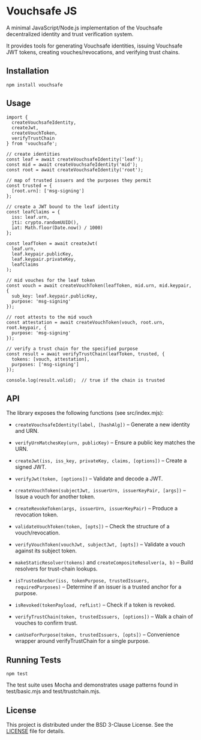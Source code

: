 # Vouchsafe JS

A minimal JavaScript/Node.js implementation of the Vouchsafe decentralized identity
and trust verification system.

It provides tools for generating Vouchsafe identities, issuing Vouchsafe JWT tokens,
creating vouches/revocations, and verifying trust chains.

## Installation

``` 
npm install vouchsafe 
```

## Usage

```
import {
  createVouchsafeIdentity,
  createJwt,
  createVouchToken,
  verifyTrustChain
} from 'vouchsafe';

// create identities
const leaf = await createVouchsafeIdentity('leaf');
const mid = await createVouchsafeIdentity('mid');
const root = await createVouchsafeIdentity('root');

// map of trusted issuers and the purposes they permit
const trusted = {
  [root.urn]: ['msg-signing']
};

// create a JWT bound to the leaf identity
const leafClaims = {
  iss: leaf.urn,
  jti: crypto.randomUUID(),
  iat: Math.floor(Date.now() / 1000)
};

const leafToken = await createJwt(
  leaf.urn,
  leaf.keypair.publicKey,
  leaf.keypair.privateKey,
  leafClaims
);

// mid vouches for the leaf token
const vouch = await createVouchToken(leafToken, mid.urn, mid.keypair, {
  sub_key: leaf.keypair.publicKey,
  purpose: 'msg-signing'
});

// root attests to the mid vouch
const attestation = await createVouchToken(vouch, root.urn, root.keypair, {
  purpose: 'msg-signing'
});

// verify a trust chain for the specified purpose
const result = await verifyTrustChain(leafToken, trusted, {
  tokens: [vouch, attestation],
  purposes: ['msg-signing']
});

console.log(result.valid);  // true if the chain is trusted

```


## API

The library exposes the following functions (see src/index.mjs):

 * `createVouchsafeIdentity(label, [hashAlg])` – Generate a new identity and URN.

 * `verifyUrnMatchesKey(urn, publicKey)` – Ensure a public key matches the URN.

 * `createJwt(iss, iss_key, privateKey, claims, [options])` – Create a signed JWT.

 * `verifyJwt(token, [options])` – Validate and decode a JWT.

 * `createVouchToken(subjectJwt, issuerUrn, issuerKeyPair, [args])` – Issue a vouch for another token.

 * `createRevokeToken(args, issuerUrn, issuerKeyPair)` – Produce a revocation token.

 * `validateVouchToken(token, [opts])` – Check the structure of a vouch/revocation.

 * `verifyVouchToken(vouchJwt, subjectJwt, [opts])` – Validate a vouch against its subject token.

 * `makeStaticResolver(tokens)` and `createCompositeResolver(a, b)` – Build resolvers for trust-chain lookups.

 * `isTrustedAnchor(iss, tokenPurpose, trustedIssuers, requiredPurposes)` – Determine if an issuer is a trusted anchor for a purpose.

 * `isRevoked(tokenPayload, refList)` – Check if a token is revoked.

 * `verifyTrustChain(token, trustedIssuers, [options])` – Walk a chain of vouches to confirm trust.

 * `canUseForPurpose(token, trustedIssuers, [opts])` – Convenience wrapper around verifyTrustChain for a single purpose.

## Running Tests

```
npm test
```

The test suite uses Mocha and demonstrates usage patterns found in test/basic.mjs and test/trustchain.mjs.

## License

This project is distributed under the BSD 3-Clause License.
See the [LICENSE](./LICENSE) file for details.

